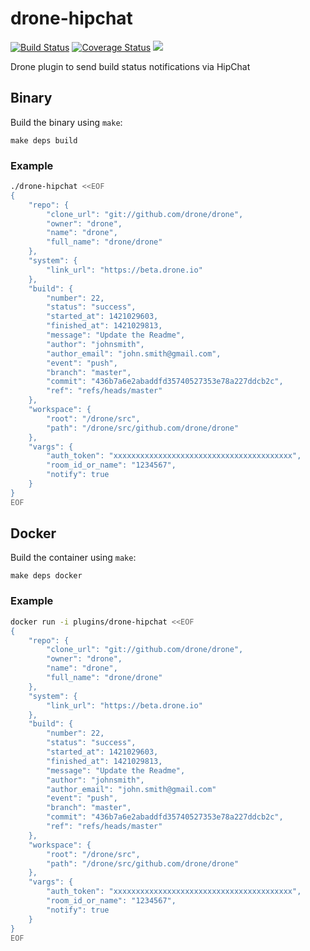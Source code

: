 # drone-hipchat

[![Build Status](http://beta.drone.io/api/badges/drone-plugins/drone-hipchat/status.svg)](http://beta.drone.io/drone-plugins/drone-hipchat)
[![Coverage Status](https://aircover.co/badges/drone-plugins/drone-hipchat/coverage.svg)](https://aircover.co/drone-plugins/drone-hipchat)
[![](https://badge.imagelayers.io/plugins/drone-hipchat:latest.svg)](https://imagelayers.io/?images=plugins/drone-hipchat:latest 'Get your own badge on imagelayers.io')

Drone plugin to send build status notifications via HipChat

## Binary

Build the binary using `make`:

```
make deps build
```

### Example

```sh
./drone-hipchat <<EOF
{
    "repo": {
        "clone_url": "git://github.com/drone/drone",
        "owner": "drone",
        "name": "drone",
        "full_name": "drone/drone"
    },
    "system": {
        "link_url": "https://beta.drone.io"
    },
    "build": {
        "number": 22,
        "status": "success",
        "started_at": 1421029603,
        "finished_at": 1421029813,
        "message": "Update the Readme",
        "author": "johnsmith",
        "author_email": "john.smith@gmail.com",
        "event": "push",
        "branch": "master",
        "commit": "436b7a6e2abaddfd35740527353e78a227ddcb2c",
        "ref": "refs/heads/master"
    },
    "workspace": {
        "root": "/drone/src",
        "path": "/drone/src/github.com/drone/drone"
    },
    "vargs": {
        "auth_token": "xxxxxxxxxxxxxxxxxxxxxxxxxxxxxxxxxxxxxxxx",
        "room_id_or_name": "1234567",
        "notify": true
    }
}
EOF
```

## Docker

Build the container using `make`:

```
make deps docker
```

### Example

```sh
docker run -i plugins/drone-hipchat <<EOF
{
    "repo": {
        "clone_url": "git://github.com/drone/drone",
        "owner": "drone",
        "name": "drone",
        "full_name": "drone/drone"
    },
    "system": {
        "link_url": "https://beta.drone.io"
    },
    "build": {
        "number": 22,
        "status": "success",
        "started_at": 1421029603,
        "finished_at": 1421029813,
        "message": "Update the Readme",
        "author": "johnsmith",
        "author_email": "john.smith@gmail.com"
        "event": "push",
        "branch": "master",
        "commit": "436b7a6e2abaddfd35740527353e78a227ddcb2c",
        "ref": "refs/heads/master"
    },
    "workspace": {
        "root": "/drone/src",
        "path": "/drone/src/github.com/drone/drone"
    },
    "vargs": {
        "auth_token": "xxxxxxxxxxxxxxxxxxxxxxxxxxxxxxxxxxxxxxxx",
        "room_id_or_name": "1234567",
        "notify": true
    }
}
EOF
```
